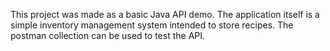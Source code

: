 This project was made as a basic Java API demo. The application itself is a simple inventory management system intended to store recipes. The postman collection can be used to test the API.
